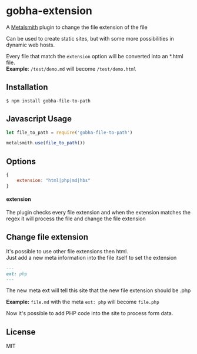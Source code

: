 # gobha-extension

A [Metalsmith](www.metalsmith.io) plugin to change the file extension of the file

Can be used to create static sites, but with some more possibilities in dynamic web hosts. 

Every file that match the `extension` option will be converted into an *.html file.  
**Example**: `/test/demo.md` will become `/test/demo.html` 


## Installation

	$ npm install gobha-file-to-path

## Javascript Usage

```js
let file_to_path = require('gobha-file-to-path')

metalsmith.use(file_to_path())
```

## Options

```js
{
	extension: "html|php|md|hbs"
}
```
#### extension

The plugin checks every file extension and when the extension matches the regex it will process the file and change the file extension

## Change file extension

It's possible to use other file extensions then html.  
Just add a new meta information into the file itself to set the extension

```md
---
ext: php
---
```

The new meta ext will tell this site that the new file extension should be .php

**Example:** `file.md` with the meta `ext: php` will become `file.php`

Now it's possible to add PHP code into the site to process form data.

## License
MIT